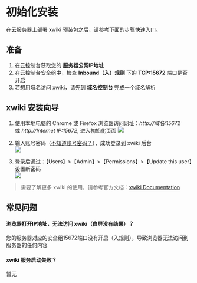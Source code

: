 # 初始化安装

在云服务器上部署 xwiki 预装包之后，请参考下面的步骤快速入门。

## 准备

1. 在云控制台获取您的 **服务器公网IP地址** 
2. 在云控制台安全组中，检查 **Inbound（入）规则** 下的 **TCP:15672** 端口是否开启
3. 若想用域名访问 xwiki，请先到 **域名控制台** 完成一个域名解析

## xwiki 安装向导

1. 使用本地电脑的 Chrome 或 Firefox 浏览器访问网址：*http://域名:15672* 或 *http://Internet IP:15672*, 进入初始化页面
   ![](https://libs.websoft9.com/Websoft9/DocsPicture/zh/xwiki/xwiki-login-websoft9.png)

2. 输入账号密码（[不知道账号密码？](/zh/stack-accounts.md#xwiki)），成功登录到 xwiki 后台  
   ![](https://libs.websoft9.com/Websoft9/DocsPicture/zh/xwiki/xwiki-bk-websoft9.png)

3. 登录后通过：【Users】>【Admin】>【Permissions】>【Update this user】设置新密码  
   ![](https://libs.websoft9.com/Websoft9/DocsPicture/zh/xwiki/xwiki-pw-websoft9.png)

> 需要了解更多 xwiki 的使用，请参考官方文档：[xwiki Documentation](https://www.xwiki.com/documentation.html)

## 常见问题

#### 浏览器打开IP地址，无法访问 xwiki（白屏没有结果）？

您的服务器对应的安全组15672端口没有开启（入规则），导致浏览器无法访问到服务器的任何内容

#### xwiki 服务启动失败？

暂无